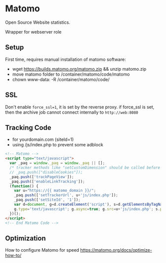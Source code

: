 # Matomo

Open Source Website statistics.

Wrapper for webserver role

## Setup

First time, requires manual installation of matomo software:

* wget https://builds.matomo.org/matomo.zip && unzip matomo.zip
* move matomo folder to /container/matomo/code/matomo
* chown www-data: -R /container/matomo/code/

## SSL

Don't enable `force_ssl=1`, it is set by the reverse proxy. if force_ssl is set, then the archive job cannot connect internally to `http://web:8080`

## Tracking Code

* for yourdomain.com (siteId=1)
* using /js/index.php to prevent some adblock

~~~html
<!-- Matomo -->
<script type="text/javascript">
  var _paq = window._paq = window._paq || [];
  /* tracker methods like "setCustomDimension" should be called before "trackPageView" */
  // _paq.push(["disableCookies"]);
  _paq.push(['trackPageView']);
  _paq.push(['enableLinkTracking']);
  (function() {
    var u="https://{{ matomo_domain }}/";
    _paq.push(['setTrackerUrl', u+'js/index.php']);
    _paq.push(['setSiteId', '1']);
    var d=document, g=d.createElement('script'), s=d.getElementsByTagName('script')[0];
    g.type='text/javascript'; g.async=true; g.src=u+'js/index.php'; s.parentNode.insertBefore(g,s);
  })();
</script>
<!-- End Matomo Code -->
~~~

## Optimization

How to configure Matomo for speed <https://matomo.org/docs/optimize-how-to/>
